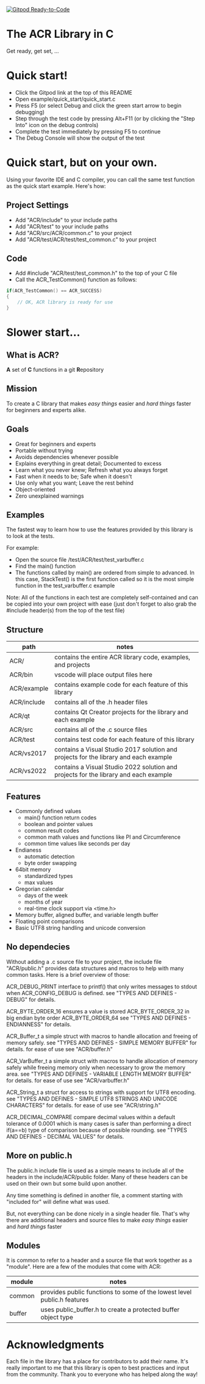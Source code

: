 [![Gitpod Ready-to-Code](https://img.shields.io/badge/Gitpod-Ready--to--Code-blue?logo=gitpod)](https://gitpod.io/#https://github.com/sirspot/ACR) 

# The ACR Library in C

Get ready, get set, ...

# Quick start!

- Click the Gitpod link at the top of this README
- Open example/quick_start/quick_start.c
- Press F5 (or select Debug and click the green start arrow to begin debugging)
- Step through the test code by pressing Alt+F11 (or by clicking the "Step Into" icon on the debug controls)
- Complete the test immediately by pressing F5 to continue
- The Debug Console will show the output of the test

# Quick start, but on your own.

Using your favorite IDE and C compiler, you can call the same test function as the quick start example. Here's how:

## Project Settings
- Add "ACR/include" to your include paths
- Add "ACR/test" to your include paths
- Add "ACR/src/ACR/common.c" to your project
- Add "ACR/test/ACR/test/test_common.c" to your project

## Code
- Add #include "ACR/test/test_common.h" to the top of your C file
- Call the ACR_TestCommon() function as follows:

```C
if(ACR_TestCommon() == ACR_SUCCESS)
{
    // OK, ACR library is ready for use
}
```

# Slower start...

## What is ACR?
**A** set of **C** functions in a git **R**epository

## Mission
To create a C library that makes *easy things* easier and
*hard things* faster for beginners and experts alike.

## Goals
- Great for beginners and experts
- Portable without trying
- Avoids dependencies whenever possible
- Explains everything in great detail; Documented to excess
- Learn what you never knew; Refresh what you always forget
- Fast when it needs to be; Safe when it doesn't
- Use only what you want; Leave the rest behind
- Object-oriented
- Zero unexplained warnings

## Examples

The fastest way to learn how to use the features provided
by this library is to look at the tests.

For example:
- Open the source file /test/ACR/test/test_varbuffer.c
- Find the main() function
- The functions called by main() are ordered from
  simple to advanced. In this case, StackTest() is the
  first function called so it is the most simple function 
  in the test_varbuffer.c example

Note: All of the functions in each test are completely 
      self-contained and can be copied into your own project
      with ease (just don't forget to also grab the #include
      header(s) from the top of the test file)

## Structure

| path        | notes                                                                                |
| ----------- | ------------------------------------------------------------------------------------ |
| ACR/        | contains the entire ACR library code, examples, and projects                         |
| ACR/bin     | vscode will place output files here                                                  |
| ACR/example | contains example code for each feature of this library                               |
| ACR/include | contains all of the .h header files                                                  |
| ACR/qt      | contains Qt Creator projects for the library and each example                        |
| ACR/src     | contains all of the .c source files                                                  |
| ACR/test    | contains test code for each feature of this library                                  |
| ACR/vs2017  | contains a Visual Studio 2017 solution and projects for the library and each example |
| ACR/vs2022  | contains a Visual Studio 2022 solution and projects for the library and each example |

## Features

- Commonly defined values
  - main() function return codes
  - boolean and pointer values
  - common result codes
  - common math values and functions like PI and Circumference
  - common time values like seconds per day
- Endianess
  - automatic detection
  - byte order swapping
- 64bit memory
  - standardized types
  - max values
- Gregorian calendar
  - days of the week
  - months of year
  - real-time clock support via <time.h>
- Memory buffer, aligned
 buffer, and variable length buffer
- Floating point comparisons
- Basic UTF8 string handling and unicode conversion

## No dependecies

Without adding a .c source file to your project, the include file "ACR/public.h"
provides data structures and macros to help with many common tasks.
Here is a brief overview of those:

ACR_DEBUG_PRINT     interface to printf() that only
                    writes messages to stdout
                    when ACR_CONFIG_DEBUG is defined.
                    see "TYPES AND DEFINES - DEBUG" for details.

ACR_BYTE_ORDER_16   ensures a value is stored
ACR_BYTE_ORDER_32   in big endian byte order
ACR_BYTE_ORDER_64   see "TYPES AND DEFINES - ENDIANNESS" for details.

ACR_Buffer_t        a simple struct with macros
                    to handle allocation and freeing
                    of memory safely.
                    see "TYPES AND DEFINES - SIMPLE MEMORY BUFFER" for details.
                    for ease of use see "ACR/buffer.h"

ACR_VarBuffer_t     a simple struct with macros to 
                    handle allocation of memory
                    safely while freeing memory only
                    when necessary to grow the
                    memory area.
                    see "TYPES AND DEFINES - VARIABLE LENGTH MEMORY BUFFER" for details.
                    for ease of use see "ACR/varbuffer.h"

ACR_String_t        a struct for access to strings
                    with support for UTF8 encoding.
                    see "TYPES AND DEFINES - SIMPLE UTF8 STRINGS AND UNICODE CHARACTERS" for details.
                    for ease of use see "ACR/string.h"

ACR_DECIMAL_COMPARE compare decimal values within a
                    default tolerance of 0.0001 which
                    is many cases is safer than performing
                    a direct if(a==b) type of comparison
                    because of possible rounding.
                    see "TYPES AND DEFINES - DECIMAL VALUES" for details.

## More on public.h

The public.h include file is used as a simple means to include
all of the headers in the include/ACR/public folder. Many of these
headers can be used on their own but some build upon another.

Any time something is defined in another file,
a comment starting with "included for" will 
define what was used.

But, not everything can be done nicely in a single header file. That's
why there are additional headers and source files to make *easy things*
easier and *hard things* faster

## Modules

It is common to refer to a header and a source file that work together
as a "module". Here are a few of the modules that come with ACR:

| module            | notes                                                                                           |
| ----------------- | ----------------------------------------------------------------------------------------------- |
| common            | provides public functions to some of the lowest level public.h features                         |
| buffer            | uses public_buffer.h to create a protected buffer object type                                   |

# Acknowledgments

Each file in the library has a place for contributors to
add their name. It's really important to me that this
library is open to best practices and input from the
community. Thank you to everyone who has helped along the way!

